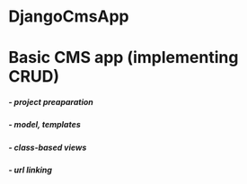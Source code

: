 # DjangoCmsApp

# Basic CMS app (implementing CRUD)
#####  - project preaparation
#####  - model, templates
#####  - class-based views
#####  - url linking



